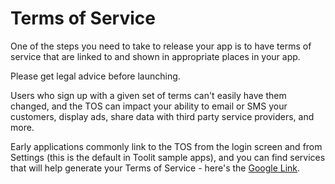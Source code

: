 # Terms of Service

One of the steps you need to take to release your app is to have terms of
service that are linked to and shown in appropriate places in your app.

Please get legal advice before launching.

Users who sign up with a given set of terms can't easily have them changed, and
the TOS can impact your ability to email or SMS your customers, display ads,
share data with third party service providers, and more.

Early applications commonly link to the TOS from the login screen and from
Settings (this is the default in Toolit sample apps), and you can find services
that will help generate your Terms of Service - here's the
[Google Link](https://www.google.com/search?q=terms+of+service+genrator).
